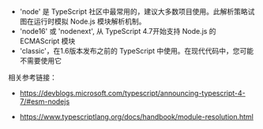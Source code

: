 
- 'node' 是 TypeScript 社区中最常用的，建议大多数项目使用。此解析策略试图在运行时模拟 Node.js 模块解析机制。
- 'node16' 或 'nodenext', 从 TypeScript 4.7开始支持 Node.js 的 ECMAScript 模块
- 'classic'，在1.6版本发布之前的 TypeScript 中使用。在现代代码中，您可能不需要使用它

相关参考链接：
- https://devblogs.microsoft.com/typescript/announcing-typescript-4-7/#esm-nodejs

- https://www.typescriptlang.org/docs/handbook/module-resolution.html 